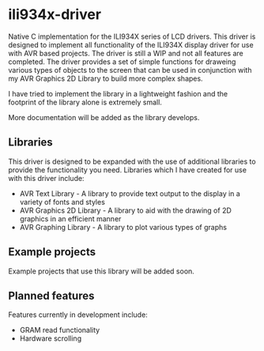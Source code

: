 ili934x-driver
==============

Native C implementation for the ILI934X series of LCD drivers. This driver is designed to implement all functionality of the ILI934X display driver for use with AVR based projects. The driver is still a WIP and not all features are completed. The driver provides a set of simple functions for draweing various types of objects to the screen that can be used in conjunction with my AVR Graphics 2D Library to build more complex shapes.

I have tried to implement the library in a lightweight fashion and the footprint of the library alone is extremely small.

More documentation will be added as the library develops.

Libraries
---------

This driver is designed to be expanded with the use of additional libraries to provide the functionality you need. Libraries which I have created for use with this driver include:

-	AVR Text Library - A library to provide text output to the display in a variety of fonts and styles
-	AVR Graphics 2D Library - A library to aid with the drawing of 2D graphics in an efficient manner
-	AVR Graphing Library - A library to plot various types of graphs

Example projects
----------------

Example projects that use this library will be added soon.

Planned features
----------------

Features currently in development include:

-	GRAM read functionality
-	Hardware scrolling
